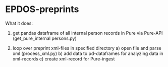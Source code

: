 # EPDOS-preprints
What it does:

1) get pandas dataframe of all internal person records in Pure via Pure-API (get_pure_internal persons.py)

2) loop over preprint xml-files in specified directory
  a) open file and parse xml (process_xml.py)
  b) add data to pd-dataframes for analyzing data in xml-records
  c) create xml-record for Pure-ingest 


